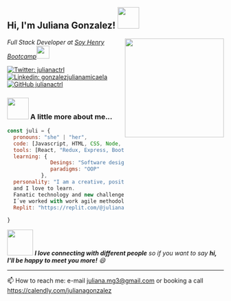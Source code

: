 <h2> Hi, I'm Juliana Gonzalez! <img src="https://media.giphy.com/media/mGcNjsfWAjY5AEZNw6/giphy.gif" width="50"></h2>
<img align='right' src="https://media.giphy.com/media/ieyl9zmCjO4b4t6qoY/giphy.gif" width="230">
<p><em>Full Stack Developer at <a href="hhttps://www.soyhenry.com">Soy Henry Bootcamp</a><img src="https://media.giphy.com/media/fYSnHlufseco8Fh93Z/giphy.gif" width="30"></br>
</em></p>

[![Twitter: julianactrl](https://img.shields.io/twitter/follow/julianactrl?style=social)](https://twitter.com/julianactrl)
[![Linkedin: gonzalezjulianamicaela](https://img.shields.io/badge/-gonzalezjulianamicaela-blue?style=flat-square&logo=Linkedin&logoColor=white&link=https://www.linkedin.com/in/julianamicaelagonzalez/)](https://www.linkedin.com/in/gonzalezjulianamicaela/)
[![GitHub julianactrl](https://img.shields.io/github/followers/julianactrl?label=follow&style=social)](https://github.com/julianactrl)


### <img src="https://media.giphy.com/media/VgCDAzcKvsR6OM0uWg/giphy.gif" width="50"> A little more about me...  

```javascript
const juli = {
  pronouns: "she" | "her",
  code: [Javascript, HTML, CSS, Node, SQL, Postgres, Mongo DB, GIT, Github],
  tools: [React, "Redux, Express, Bootstrap, Tailwinds, Sequilize, CI-CD, Sass],
  learning: {
              Desings: "Software design pattern and Photoshop"
              paradigms: "OOP"
           },
  personality: "I am a creative, positive, self-taught, curious person 
  and I love to learn. 
  Fanatic technology and new challenges.
  I´ve worked with work agile methodology. TDD and git flow.",
  Replit: "https://replit.com/@julianactrl"
  
}
```

<img src="https://media.giphy.com/media/LnQjpWaON8nhr21vNW/giphy.gif" width="60"> <em><b>I love connecting with different people</b> so if you want to say <b>hi, I'll be happy to meet you more!</b> 😄</em>

---

📫 How to reach me: e-mail juliana.mg3@gmail.com or booking a call https://calendly.com/julianagonzalez
<!--
**julianactrl/julianactrl** is a ✨ _special_ ✨ repository because its `README.md` (this file) appears on your GitHub profile.

Here are some ideas to get you started:

- 🔭 I’m currently working on ...
- 🌱 I’m currently learning ...
- 👯 I’m looking to collaborate on ...
- 🤔 I’m looking for help with ...
- 💬 Ask me about ...
- 📫 How to reach me: 
- 😄 Pronouns: ...
- ⚡ Fun fact: ...
-->
